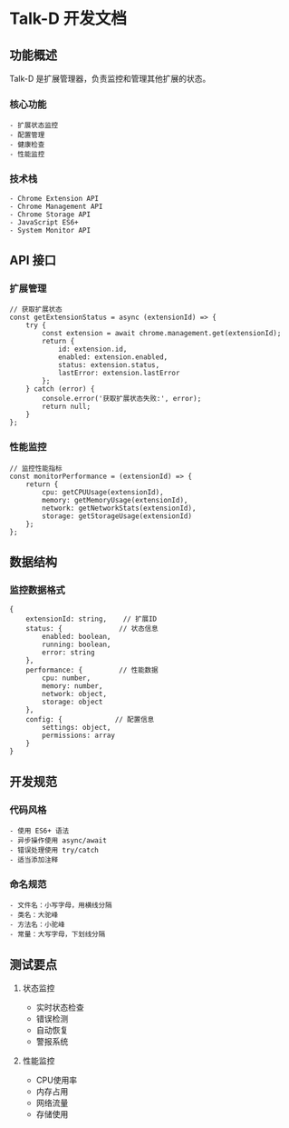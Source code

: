 # Talk-D 开发文档

## 功能概述
Talk-D 是扩展管理器，负责监控和管理其他扩展的状态。

### 核心功能
    - 扩展状态监控
    - 配置管理
    - 健康检查
    - 性能监控

### 技术栈
    - Chrome Extension API
    - Chrome Management API
    - Chrome Storage API
    - JavaScript ES6+
    - System Monitor API

## API 接口

### 扩展管理
    // 获取扩展状态
    const getExtensionStatus = async (extensionId) => {
        try {
            const extension = await chrome.management.get(extensionId);
            return {
                id: extension.id,
                enabled: extension.enabled,
                status: extension.status,
                lastError: extension.lastError
            };
        } catch (error) {
            console.error('获取扩展状态失败:', error);
            return null;
        }
    };

### 性能监控
    // 监控性能指标
    const monitorPerformance = (extensionId) => {
        return {
            cpu: getCPUUsage(extensionId),
            memory: getMemoryUsage(extensionId),
            network: getNetworkStats(extensionId),
            storage: getStorageUsage(extensionId)
        };
    };

## 数据结构

### 监控数据格式
    {
        extensionId: string,    // 扩展ID
        status: {              // 状态信息
            enabled: boolean,
            running: boolean,
            error: string
        },
        performance: {         // 性能数据
            cpu: number,
            memory: number,
            network: object,
            storage: object
        },
        config: {             // 配置信息
            settings: object,
            permissions: array
        }
    }

## 开发规范

### 代码风格
    - 使用 ES6+ 语法
    - 异步操作使用 async/await
    - 错误处理使用 try/catch
    - 适当添加注释

### 命名规范
    - 文件名：小写字母，用横线分隔
    - 类名：大驼峰
    - 方法名：小驼峰
    - 常量：大写字母，下划线分隔

## 测试要点
1. 状态监控
    - 实时状态检查
    - 错误检测
    - 自动恢复
    - 警报系统

2. 性能监控
    - CPU使用率
    - 内存占用
    - 网络流量
    - 存储使用 